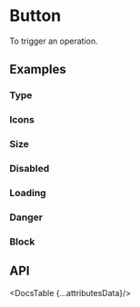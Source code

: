 <script>
  import Prism from 'docs/src/components/prism/Prism.svelte'

  import Type from './demos/type.demo.svelte'
  import TypeCode from './demos/type.demo.txt'

  import Icons from './demos/icons.demo.svelte'
  import IconsCode from './demos/icons.demo.txt'

  import Size from './demos/size.demo.svelte'
  import SizeCode from './demos/size.demo.txt'

  import Disabled from './demos/disabled.demo.svelte'
  import DisabledCode from './demos/disabled.demo.txt'

  import Loading from './demos/loading.demo.svelte'
  import LoadingCode from './demos/loading.demo.txt'

  import Danger from './demos/danger.demo.svelte'
  import DangerCode from './demos/danger.demo.txt'

  import Block from './demos/block.demo.svelte'
  import BlockCode from './demos/block.demo.txt'

  import DocsTable from 'docs/src/components/DocsTable.svelte'
  const attributesData = {
    title: 'Attributes',
    columns: ['Property', 'Description', 'Type', 'Default'],
    data: [
      {
        property: 'color',
        description: 'The color',
        type: 'String',
        default: 'white'
      },
      {
        property: 'size',
        description: 'The main size',
        type: 'Number',
        default: '10'
      },
      {
        property: 'round',
        description: 'If the button is round',
        type: 'Boolean',
        default: 'false'
      }
    ]
  }
</script>

# Button

To trigger an operation.

## Examples

### Type

<div id="components-button-demo-type">
    <Type />
</div>
<Prism language="svelte" source="{TypeCode}"/>

### Icons

<div id="components-button-demo-icons">
    <Icons />
</div>
<Prism language="svelte" source="{IconsCode}"/>

### Size

<div id="components-button-demo-size">
    <Size />
</div>
<Prism language="svelte" source="{SizeCode}"/>

### Disabled

<div id="components-button-demo-disabled">
    <Disabled />
</div>
<Prism language="svelte" source="{DisabledCode}"/>

### Loading

<div id="components-button-demo-loading">
    <Loading />
</div>

<Prism language="svelte" source="{LoadingCode}"/>

### Danger

<div id="components-button-demo-danger">
    <Danger />
</div>
<Prism language="svelte" source="{DangerCode}"/>

### Block

<div id="components-button-demo-block">
    <Block />
</div>
<Prism language="svelte" source="{BlockCode}"/>

## API

<DocsTable {...attributesData}/>
